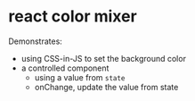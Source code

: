 # react color mixer

Demonstrates:

- using CSS-in-JS to set the background color
- a controlled component
    - using a value from `state`
    - onChange, update the value from state